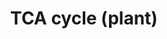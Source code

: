 ---
annotations:
- id: PW:0000002
  parent: classic metabolic pathway
  type: Pathway Ontology
  value: classic metabolic pathway
- id: PW:0000026
  parent: classic metabolic pathway
  type: Pathway Ontology
  value: citric acid cycle pathway
authors:
- Anwesha
- Eweitz
- Khanspers
- Egonw
citedin: ''
communities: []
description: The TCA cycle mediates the catabolism of acetyl-CoA to yield two molecules
  of CO2 and reducing equivalents in the form of NADH + H+ and FADH2. In plants, it
  is also an important source of carbon skeletons for biosynthetic reactions. Description
  from [Plant Reactome](http://plantreactome.gramene.org/).  Developed by Gramene.org.  Source:[Plant
  Reactome](http://plantreactome.gramene.org/).
last-edited: 2025-03-08
ndex: null
organisms:
- Oryza sativa
redirect_from:
- /index.php/Pathway:WP3009
- /instance/WP3009
- /instance/WP3009_r137758
revision: r137758
schema-jsonld:
- '@context': https://schema.org/
  '@id': https://wikipathways.github.io/pathways/WP3009.html
  '@type': Dataset
  creator:
    '@type': Organization
    name: WikiPathways
  description: The TCA cycle mediates the catabolism of acetyl-CoA to yield two molecules
    of CO2 and reducing equivalents in the form of NADH + H+ and FADH2. In plants,
    it is also an important source of carbon skeletons for biosynthetic reactions.
    Description from [Plant Reactome](http://plantreactome.gramene.org/).  Developed
    by Gramene.org.  Source:[Plant Reactome](http://plantreactome.gramene.org/).
  keywords:
  - 2OG
  - ACO
  - ADP
  - ATP
  - Ac-CoA
  - CIT
  - CO2
  - CSY
  - CoA-SH
  - CoQ
  - FUM1(LOC_Os03g21950.1)
  - FUMA
  - H+
  - H2O
  - ISCIT
  - MAL
  - MDH
  - Malate dehydrogenase(decarboxylating)
  - NAD+
  - NADH
  - OA
  - PYR
  - Pi
  - QH2
  - SUCC-CoA
  - SUCCA
  license: CC0
  name: TCA cycle (plant)
seo: CreativeWork
title: TCA cycle (plant)
wpid: WP3009
---
